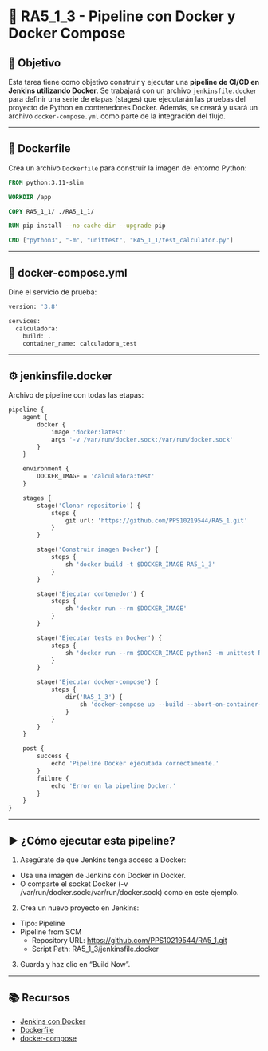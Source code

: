 # 🧩 RA5_1_3 - Pipeline con Docker y Docker Compose

## 🎯 Objetivo

Esta tarea tiene como objetivo construir y ejecutar una **pipeline de CI/CD en Jenkins utilizando Docker**. Se trabajará con un archivo `jenkinsfile.docker` para definir una serie de etapas (stages) que ejecutarán las pruebas del proyecto de Python en contenedores Docker. Además, se creará y usará un archivo `docker-compose.yml` como parte de la integración del flujo.

---

## 🐳 Dockerfile

Crea un archivo `Dockerfile` para construir la imagen del entorno Python:

```dockerfile
FROM python:3.11-slim

WORKDIR /app

COPY RA5_1_1/ ./RA5_1_1/

RUN pip install --no-cache-dir --upgrade pip

CMD ["python3", "-m", "unittest", "RA5_1_1/test_calculator.py"]
```

---

## 🐳 docker-compose.yml

Dine el servicio de prueba:

```dockerfile
version: '3.8'

services:
  calculadora:
    build: .
    container_name: calculadora_test
```

---

## ⚙️ jenkinsfile.docker

Archivo de pipeline con todas las etapas:

```dockerfile
pipeline {
    agent {
        docker {
            image 'docker:latest'
            args '-v /var/run/docker.sock:/var/run/docker.sock'
        }
    }

    environment {
        DOCKER_IMAGE = 'calculadora:test'
    }

    stages {
        stage('Clonar repositorio') {
            steps {
                git url: 'https://github.com/PPS10219544/RA5_1.git'
            }
        }

        stage('Construir imagen Docker') {
            steps {
                sh 'docker build -t $DOCKER_IMAGE RA5_1_3'
            }
        }

        stage('Ejecutar contenedor') {
            steps {
                sh 'docker run --rm $DOCKER_IMAGE'
            }
        }

        stage('Ejecutar tests en Docker') {
            steps {
                sh 'docker run --rm $DOCKER_IMAGE python3 -m unittest RA5_1_1/test_calculator.py'
            }
        }

        stage('Ejecutar docker-compose') {
            steps {
                dir('RA5_1_3') {
                    sh 'docker-compose up --build --abort-on-container-exit'
                }
            }
        }
    }

    post {
        success {
            echo 'Pipeline Docker ejecutada correctamente.'
        }
        failure {
            echo 'Error en la pipeline Docker.'
        }
    }
}
```

--- 

## ▶️ ¿Cómo ejecutar esta pipeline?
1. Asegúrate de que Jenkins tenga acceso a Docker:
  - Usa una imagen de Jenkins con Docker in Docker.
  - O comparte el socket Docker (-v /var/run/docker.sock:/var/run/docker.sock) como en este ejemplo.

2. Crea un nuevo proyecto en Jenkins:
  - Tipo: Pipeline
  - Pipeline from SCM
    - Repository URL: https://github.com/PPS10219544/RA5_1.git
    - Script Path: RA5_1_3/jenkinsfile.docker

3. Guarda y haz clic en “Build Now”.

--- 

## 📚 Recursos

- [Jenkins con Docker](https://www.jenkins.io/doc/book/pipeline/docker/)
- [Dockerfile](https://docs.docker.com/engine/reference/builder/)
- [docker-compose](https://docs.docker.com/compose/)
